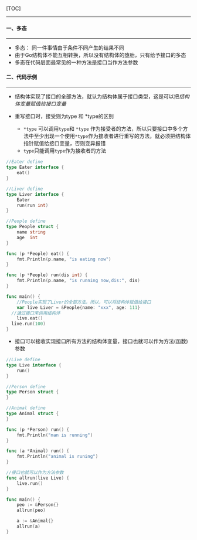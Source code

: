 [TOC]

***

#### 一、多态

***

* 多态： 同一件事情由于条件不同产生的结果不同
* 由于Go结构体不能互相转换，所以没有结构体的堕胎，只有给予接口的多态
* 多态在代码层面最常见的一种方法是接口当作方法参数

#### 二、代码示例

***

* 结构体实现了接口的全部方法，就认为结构体属于接口类型，这是可以把*结构体变量赋值给接口变量*

* 重写接口时，接受则为type 和 \*type的区别
  * `*type` 可以调用`type`和 `*type` 作为接受者的方法，所以只要接口中多个方法中至少出现一个使用`*type`作为接收者进行重写的方法，就必须把结构体指针赋值给接口变量，否则变异报错
  * `type`只能调用`type`作为接收者的方法

```go
//Eater define
type Eater interface {
	eat()
}

//Liver define
type Liver interface {
	Eater
	run(run int)
}

//People define
type People struct {
	name string
	age  int
}

func (p *People) eat() {
	fmt.Println(p.name, "is eating now")
}

func (p *People) run(dis int) {
	fmt.Println(p.name, "is running now,dis:", dis)
}

func main() {
	//People实现了Liver的全部方法，所以，可以将结构体赋值给接口
	var live Liver = &People{name: "xxx", age: 111}
  //通过接口来调用结构体
	live.eat()
  live.run(100)
}
```

* 接口可以接收实现接口所有方法的结构体变量，接口也就可以作为方法(函数)参数

```go
//Live define
type Live interface {
	run()
}

//Person define
type Person struct {
}

//Animal define
type Animal struct {
}

func (p *Person) run() {
	fmt.Println("man is running")
}

func (a *Animal) run() {
	fmt.Println("animal is runing")
}

//接口也就可以作为方法参数
func allrun(live Live) {
	live.run()
}

func main() {
	peo := &Person{}
	allrun(peo)

	a := &Animal{}
	allrun(a)
}
```



